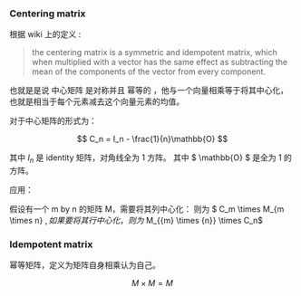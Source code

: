 
### Centering matrix

根据 wiki 上的定义 : 

> the centering matrix is a symmetric and idempotent matrix, which when multiplied with a vector has the same effect as subtracting the mean of the components of the vector from every component.

也就是是说 中心矩阵 是对称并且 幂等的 ，他与一个向量相乘等于将其中心化，也就是相当于每个元素减去这个向量元素的均值。

对于中心矩阵的形式为：

$$
C_n = I_n - \frac{1}{n}\mathbb{O}
$$

其中 $I_n$ 是 identity 矩阵，对角线全为 1 方阵。 其中 $ \mathbb{O} $ 是全为 1 的方阵。

应用：


假设有一个 m by n 的矩阵 M，需要将其列中心化：
则为 $ C_m \times M_{m \times n} $,如果要将其行中心化，则为$ M_{{m} \times {n}} \times  C_n$


### Idempotent matrix

幂等矩阵，定义为矩阵自身相乘认为自己。

$$
M \times M = M
$$


